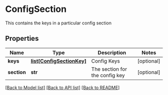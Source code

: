 # ConfigSection

This contains the keys in a particular config section
## Properties
Name | Type | Description | Notes
------------ | ------------- | ------------- | -------------
**keys** | [**list[ConfigSectionKey]**](ConfigSectionKey.md) | Config Keys | [optional] 
**section** | **str** | The section for the config key | [optional] 

[[Back to Model list]](../README.md#documentation-for-models) [[Back to API list]](../README.md#documentation-for-api-endpoints) [[Back to README]](../README.md)


